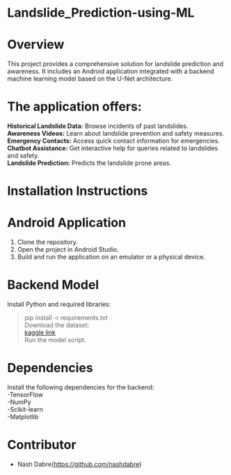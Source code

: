 # Landslide_Prediction-using-ML

# Overview
This project provides a comprehensive solution for landslide prediction and awareness. It includes an Android application integrated with a backend machine learning model based on the U-Net architecture. 

# The application offers:  
**Historical Landslide Data:** Browse incidents of past landslides.  
**Awareness Videos:** Learn about landslide prevention and safety measures.  
**Emergency Contacts:** Access quick contact information for emergencies.  
**Chatbot Assistance:** Get interactive help for queries related to landslides and safety.  
**Landslide Prediction:** Predicts the landslide prone areas.  

# Installation Instructions  
# Android Application  
1. Clone the repository.  
2. Open the project in Android Studio.  
3. Build and run the application on an emulator or a physical device.  

# Backend Model
Install Python and required libraries:  
  > pip install -r requirements.txt     
Download the dataset:  
  > [kaggle link](https://www.kaggle.com/datasets/tekbahadurkshetri/landslide4sense)  
Run the model script.  

# Dependencies
Install the following dependencies for the backend:  
  -TensorFlow  
  -NumPy  
  -Scikit-learn  
  -Matplotlib  

# Contributor
 - Nash Dabre(https://github.com/nashdabre)
